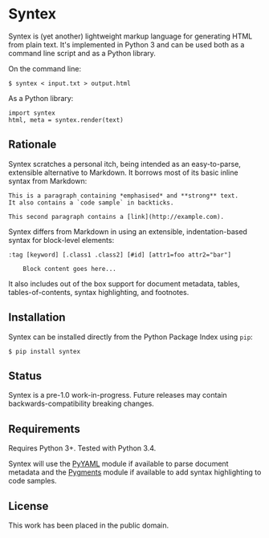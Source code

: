 
Syntex
======

Syntex is (yet another) lightweight markup language for generating HTML from plain text. It's implemented in Python 3 and can be used both as a command line script and as a Python library.

On the command line:

    $ syntex < input.txt > output.html

As a Python library:

    import syntex
    html, meta = syntex.render(text)


Rationale
---------

Syntex scratches a personal itch, being intended as an easy-to-parse, extensible alternative to Markdown. It borrows most of its basic inline syntax from Markdown:

    This is a paragraph containing *emphasised* and **strong** text. 
    It also contains a `code sample` in backticks.

    This second paragraph contains a [link](http://example.com).

Syntex differs from Markdown in using an extensible, indentation-based syntax for block-level elements:

    :tag [keyword] [.class1 .class2] [#id] [attr1=foo attr2="bar"]

        Block content goes here...

It also includes out of the box support for document metadata, tables, tables-of-contents, syntax highlighting, and footnotes.


Installation
------------

Syntex can be installed directly from the Python Package Index using `pip`:

    $ pip install syntex


Status
------

Syntex is a pre-1.0 work-in-progress. Future releases may contain backwards-compatibility breaking changes.


Requirements
------------

Requires Python 3+. Tested with Python 3.4.

Syntex will use the [PyYAML](http://pyyaml.org) module if available to parse document metadata and the [Pygments](http://pygments.org) module if available to add syntax highlighting to code samples.


License
-------

This work has been placed in the public domain.
